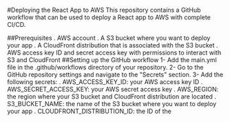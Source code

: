 #Deploying the React App to AWS
This repository contains a GitHub workflow that can be used to deploy a React app to AWS with complete CI/CD.

##Prerequisites
. AWS account
. A S3 bucket where you want to deploy your app
. A CloudFront distribution that is associated with the S3 bucket
. AWS access key ID and secret access key with permissions to interact with S3 and CloudFront
##Setting up the GitHub workflow
1- Add the main.yml file in the .github/workflows directory of your repository.
2- Go to the GitHub repository settings and navigate to the "Secrets" section.
3- Add the following secrets:
. AWS_ACCESS_KEY_ID: your AWS access key ID
. AWS_SECRET_ACCESS_KEY: your AWS secret access key
. AWS_REGION: the region where your S3 bucket and CloudFront distribution are located
. S3_BUCKET_NAME: the name of the S3 bucket where you want to deploy your app
. CLOUDFRONT_DISTRIBUTION_ID: the ID of the
